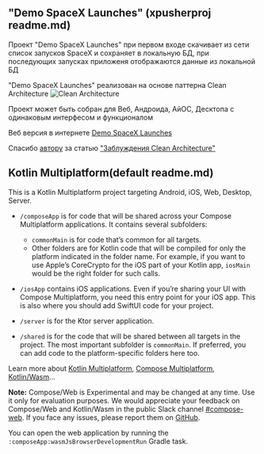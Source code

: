 ## "Demo SpaceX Launches" (xpusherproj readme.md)

Проект "Demo SpaceX Launches" при первом входе скачивает из сети список запусков SpaceX и сохраняет в локальную БД, при последующих запусках приложеня отображаются данные из локальной БД

"Demo SpaceX Launches" реализован на основе паттерна Сlean Architecture
![Сlean Architecture](https://habrastorage.org/r/w1560/web/cbe/3fd/ad2/cbe3fdad2be24de3bd4dda6c66d56d76.png)



Проект может быть собран для Веб, Андроида, АйОС, Десктопа с одинаковым интерфесом и функционалом

Веб версия в интернете [Demo SpaceX Launches](https://xpusherproj.web.app/)

Спасибо [автору](https://habr.com/ru/users/Jeevuz/) за статью [ "Заблуждения Clean Architecture"](https://habr.com/ru/companies/mobileup/articles/335382/)



## Kotlin Multiplatform(default readme.md)

This is a Kotlin Multiplatform project targeting Android, iOS, Web, Desktop, Server.

* `/composeApp` is for code that will be shared across your Compose Multiplatform applications.
  It contains several subfolders:
  - `commonMain` is for code that’s common for all targets.
  - Other folders are for Kotlin code that will be compiled for only the platform indicated in the folder name.
    For example, if you want to use Apple’s CoreCrypto for the iOS part of your Kotlin app,
    `iosMain` would be the right folder for such calls.

* `/iosApp` contains iOS applications. Even if you’re sharing your UI with Compose Multiplatform,
  you need this entry point for your iOS app. This is also where you should add SwiftUI code for your project.

* `/server` is for the Ktor server application.

* `/shared` is for the code that will be shared between all targets in the project.
  The most important subfolder is `commonMain`. If preferred, you can add code to the platform-specific folders here too.


Learn more about [Kotlin Multiplatform](https://www.jetbrains.com/help/kotlin-multiplatform-dev/get-started.html),
[Compose Multiplatform](https://github.com/JetBrains/compose-multiplatform/#compose-multiplatform),
[Kotlin/Wasm](https://kotl.in/wasm/)…

**Note:** Compose/Web is Experimental and may be changed at any time. Use it only for evaluation purposes.
We would appreciate your feedback on Compose/Web and Kotlin/Wasm in the public Slack channel [#compose-web](https://slack-chats.kotlinlang.org/c/compose-web).
If you face any issues, please report them on [GitHub](https://github.com/JetBrains/compose-multiplatform/issues).

You can open the web application by running the `:composeApp:wasmJsBrowserDevelopmentRun` Gradle task.